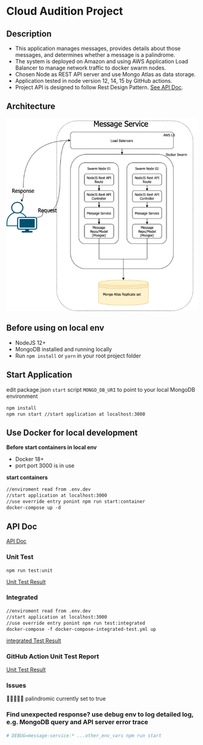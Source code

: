 # Cloud Audition Project

## Description

- This application manages messages, provides details about those messages, and determines whether a
  message is a palindrome.
- The system is deployed on Amazon and using AWS Application Load Balancer to manage network traffic
  to docker swarm nodes.
- Chosen Node as REST API server and use Mongo Atlas as data storage.
- Application tested in node version 12, 14, 15 by GitHub actions.
- Project API is designed to follow Rest Design Pattern. [See API Doc](API.md).

## Architecture

![alt text](docs/images/MessageServiceDiagram.png)

## Before using on local env

- NodeJS 12+
- MongoDB installed and running locally
- Run `npm install` or `yarn` in your root project folder

## Start Application

edit package.json `start` script `MONGO_DB_URI` to point to your local MongoDB environment

    npm install
    npm run start //start application at localhost:3000

## Use Docker for local development

**Before start containers in local env**

- Docker 18+
- port port 3000 is in use

**start containers**

```
//enviroment read from .env.dev
//start application at localhost:3000
//use override entry ponint npm run start:container
docker-compose up -d 
```

## API Doc

[API Doc](API.md)

### Unit Test

    npm run test:unit

[Unit Test Result](docs/images/command-line-test-result.md)

### Integrated
```
//enviroment read from .env.dev
//start application at localhost:3000
//use override entry ponint npm run test:integrated
docker-compose -f docker-compose-integrated-test.yml up 
```
    

[integrated Test Result](docs/images/command-line-test-result-2.md)

### GitHub Action Unit Test Report

[Unit Test Result](https://github.com/GoodSpeed-HL/message-service/runs/2315423072?check_suite_focus=true)

### Issues 

👮🏾‍♂️👮‍♀️
palindromic currently set to true

### Find unexpected response? use debug env to log detailed log, e.g. MongoDB query and API server error trace

```bash
# DEBUG=message-service:* ...other_env_vars npm run start
```
